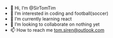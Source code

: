- 👋 Hi, I’m @SirTomTim
- 👀 I’m interested in coding and football(soccer)
- 🌱 I’m currently learning react
- 💞️ I’m looking to collaborate on nothing yet
- 📫 How to reach me tom.siren@outlook.com

<!---
SirTomTim/SirTomTim is a ✨ special ✨ repository because its `README.md` (this file) appears on your GitHub profile.
You can click the Preview link to take a look at your changes.
--->
